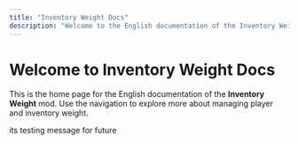 ```yaml
---
title: "Inventory Weight Docs"
description: "Welcome to the English documentation of the Inventory Weight mod."
---
```


# Welcome to Inventory Weight Docs

This is the home page for the English documentation of the **Inventory Weight** mod. Use the navigation to explore more about managing player and inventory weight.


its testing message for future 
